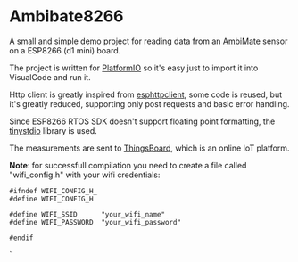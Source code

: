 # Ambibate8266

A small and simple demo project for reading data from an [AmbiMate](https://www.te.com/usa-en/products/sensors/multi-sensor-modules.html "AmbiMate") sensor on a ESP8266 (d1 mini) board. 

The project is written for [PlatformIO](https://platformio.org/ "PlatformIO") so it's easy just to import it into VisualCode and run it.

Http client is greatly inspired from [esphttpclient](https://github.com/Caerbannog/esphttpclient "esphttpclient"), some code is reused, but it's greatly reduced, supporting only post requests and basic error handling.

Since ESP8266 RTOS SDK doesn't support floating point formatting, the [tinystdio](https://github.com/vladcebo/TinyStdio "tinystdio") library is used.

The measurements are sent to [ThingsBoard](demo.thingsboard.io "ThingsBoard"), which is an online IoT platform. 

**Note**: for successfull compilation you need to create a file called "wifi_config.h" with your wifi credentials:

    #ifndef WIFI_CONFIG_H_
    #define WIFI_CONFIG_H
    
    #define WIFI_SSID      "your_wifi_name"
    #define WIFI_PASSWORD  "your_wifi_password"
    
    #endif

`

